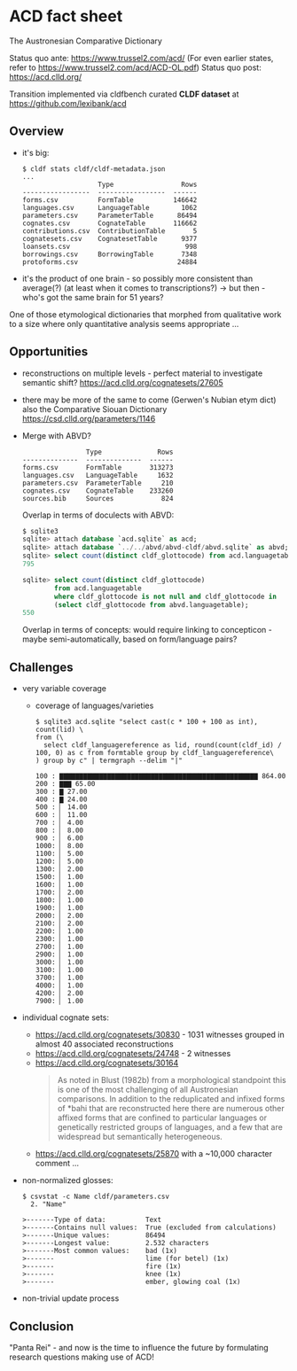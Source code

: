 # ACD fact sheet

The Austronesian Comparative Dictionary

Status quo ante: https://www.trussel2.com/acd/ (For even earlier states, refer to https://www.trussel2.com/acd/ACD-OL.pdf)
Status quo post: https://acd.clld.org/

Transition implemented via cldfbench curated **CLDF dataset** at
https://github.com/lexibank/acd


## Overview

- it's big:
  ```
  $ cldf stats cldf/cldf-metadata.json
  ...
                     Type                 Rows
  -----------------  -----------------  ------
  forms.csv          FormTable          146642
  languages.csv      LanguageTable        1062
  parameters.csv     ParameterTable      86494
  cognates.csv       CognateTable       116662
  contributions.csv  ContributionTable       5
  cognatesets.csv    CognatesetTable      9377
  loansets.csv                             998
  borrowings.csv     BorrowingTable       7348
  protoforms.csv                         24884
  ```

- it's the product of one brain - so possibly more consistent than average(?)
  (at least when it comes to transcriptions?)
  -> but then - who's got the same brain for 51 years?

One of those etymological dictionaries that morphed from qualitative work
to a size where only quantitative analysis seems appropriate ...


## Opportunities

- reconstructions on multiple levels - perfect material to investigate
  semantic shift? https://acd.clld.org/cognatesets/27605

- there may be more of the same to come (Gerwen's Nubian etym dict) also the
  Comparative Siouan Dictionary https://csd.clld.org/parameters/1146

- Merge with ABVD?
  ```
                  Type              Rows
  --------------  --------------  ------
  forms.csv       FormTable       313273
  languages.csv   LanguageTable     1632
  parameters.csv  ParameterTable     210
  cognates.csv    CognateTable    233260
  sources.bib     Sources            824
  ```
  Overlap in terms of doculects with ABVD:
  ```sql
  $ sqlite3
  sqlite> attach database `acd.sqlite` as acd;
  sqlite> attach database `../../abvd/abvd-cldf/abvd.sqlite` as abvd;
  sqlite> select count(distinct cldf_glottocode) from acd.languagetable;
  795

  sqlite> select count(distinct cldf_glottocode) 
          from acd.languagetable 
          where cldf_glottocode is not null and cldf_glottocode in 
          (select cldf_glottocode from abvd.languagetable);
  550
  ```
  Overlap in terms of concepts:
  would require linking to concepticon - maybe semi-automatically, based on form/language pairs?


## Challenges

- very variable coverage
  - coverage of languages/varieties
    ```
    $ sqlite3 acd.sqlite "select cast(c * 100 + 100 as int), count(lid) \
    from (\
      select cldf_languagereference as lid, round(count(cldf_id) / 100, 0) as c from formtable group by cldf_languagereference\
    ) group by c" | termgraph --delim "|"

    100 : ▇▇▇▇▇▇▇▇▇▇▇▇▇▇▇▇▇▇▇▇▇▇▇▇▇▇▇▇▇▇▇▇▇▇▇▇▇▇▇▇▇▇▇▇▇▇▇▇▇▇ 864.00
    200 : ▇▇▇ 65.00
    300 : ▇ 27.00
    400 : ▇ 24.00
    500 : ▏ 14.00
    600 : ▏ 11.00
    700 : ▏ 4.00
    800 : ▏ 8.00
    900 : ▏ 6.00
    1000: ▏ 8.00
    1100: ▏ 5.00
    1200: ▏ 5.00
    1300: ▏ 2.00
    1500: ▏ 1.00
    1600: ▏ 1.00
    1700: ▏ 2.00
    1800: ▏ 1.00
    1900: ▏ 1.00
    2000: ▏ 2.00
    2100: ▏ 2.00
    2200: ▏ 1.00
    2300: ▏ 1.00
    2700: ▏ 1.00
    2900: ▏ 1.00
    3000: ▏ 1.00
    3100: ▏ 1.00
    3700: ▏ 1.00
    4000: ▏ 1.00
    4200: ▏ 2.00
    7900: ▏ 1.00
    ```
    
 - individual cognate sets:
   - https://acd.clld.org/cognatesets/30830 - 1031 witnesses grouped in almost 40 associated reconstructions
   - https://acd.clld.org/cognatesets/24748 - 2 witnesses
   - https://acd.clld.org/cognatesets/30164
     > As noted in Blust (1982b) from a morphological standpoint this is one of the most challenging of all Austronesian comparisons. In addition to the reduplicated and infixed forms of *bahi that are reconstructed here there are numerous other affixed forms that are confined to particular languages or genetically restricted groups of languages, and a few that are widespread but semantically heterogeneous.
    - https://acd.clld.org/cognatesets/25870 with a ~10,000 character comment ...

- non-normalized glosses:
  ```
  $ csvstat -c Name cldf/parameters.csv
    2. "Name"

  >-------Type of data:          Text
  >-------Contains null values:  True (excluded from calculations)
  >-------Unique values:         86494
  >-------Longest value:         2.532 characters
  >-------Most common values:    bad (1x)
  >-------                       lime (for betel) (1x)
  >-------                       fire (1x)
  >-------                       knee (1x)
  >-------                       ember, glowing coal (1x)
  ```
- non-trivial update process


## Conclusion

"Panta Rei" - and now is the time to influence the future by formulating
research questions making use of ACD!

